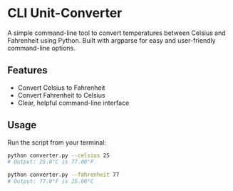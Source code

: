 # CLI Unit-Converter

A simple command-line tool to convert temperatures between Celsius and Fahrenheit using Python. Built with argparse for easy and user-friendly command-line options.

## Features

- Convert Celsius to Fahrenheit  
- Convert Fahrenheit to Celsius  
- Clear, helpful command-line interface  

## Usage

Run the script from your terminal:

```bash
python converter.py --celsius 25
# Output: 25.0°C is 77.00°F

python converter.py --fahrenheit 77
# Output: 77.0°F is 25.00°C
